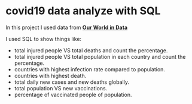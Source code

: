 # covid19 data analyze with SQL
In this project I used data from [<b>Our World in Data</b>](https://ourworldindata.org/covid-deaths)

I used SQL to show things like:
<ul>
  <li>total injured people VS total deaths and count the percentage.</li>
  <li>total injured people VS total population in each country and count the percentage.</li>
  <li>countries with highest infection rate compared to population.</li>
  <li>countries with highest death.</li>
  <li>total daily new cases and new deaths globally.</li>
  <li>total population VS new vaccinations.</li>
  <li>percentage of vaccinated people of population.</li>
 </ul>

